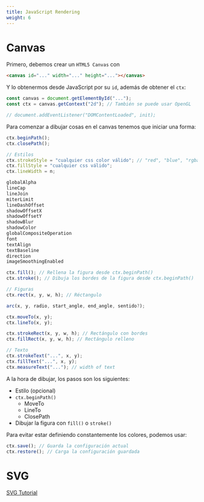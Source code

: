 ```yaml
---
title: JavaScript Rendering
weight: 6
---
```


# Canvas

Primero, debemos crear un `HTML5 Canvas` con

```html
<canvas id="..." width="..." height="..."></canvas>
```

Y lo obtenermos desde JavaScript por su `id`, además de obtener el `ctx`:

```jsx
const canvas = document.getElementById("...");
const ctx = canvas.getContext("2d"); // También se puede usar OpenGL

// document.addEventListener("DOMContentLoaded", init);
```

Para comenzar a dibujar cosas en el canvas tenemos que iniciar una forma:

```jsx
ctx.beginPath();
ctx.closePath();

// Estilos
ctx.strokeStyle = "cualquier css color válido"; // "red", "blue", "rgba(...)"
ctx.fillStyle = "cualquier css válido";
ctx.lineWidth = n;

globalAlpha
lineCap
lineJoin
miterLimit
lineDashOffset
shadowOffsetX
shadowOffsetY
shadowBlur
shadowColor
globalCompositeOperation
font
textAlign
textBaseline
direction
imageSmoothingEnabled

ctx.fill(); // Rellena la figura desde ctx.beginPath()
ctx.stroke(); // Dibuja los bordes de la figura desde ctx.beginPath()

// Figuras
ctx.rect(x, y, w, h); // Réctangulo

arc(x, y, radio, start_angle, end_angle, sentido?);

ctx.moveTo(x, y);
ctx.lineTo(x, y);

ctx.strokeRect(x, y, w, h); // Rectángulo con bordes
ctx.fillRect(x, y, w, h); // Rectángulo relleno

// Texto
ctx.strokeText("...", x, y);
ctx.fillText("...", x, y);
ctx.measureText("..."); // width of text
```

A la hora de dibujar, los pasos son los siguientes:

- Estilo (opcional)
- `ctx.beginPath()`
    - MoveTo
    - LineTo
    - ClosePath
- Dibujar la figura con `fill()` o `stroke()`

Para evitar estar definiendo constantemente los colores, podemos usar:

```jsx
ctx.save(); // Guarda la configuración actual
ctx.restore(); // Carga la configuración guardada
```

# SVG

[SVG Tutorial](https://www.w3schools.com/graphics/svg_intro.asp)
